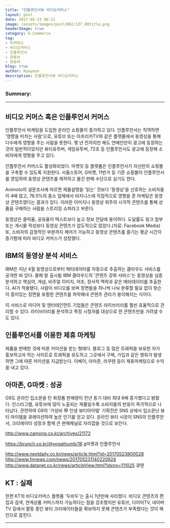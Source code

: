 ```yaml
---
title: "인플루언서와 비디오커머스"
layout: post
date: 2017-05-23 00:12
image: /assets/images/post/002/137_00title.png
headerImage: true
category: E-Commerce
tag:
- 이커머스
- 비디오커머스
- 인플루언서
- 유튜브
- 유튜버
blog: true
author: Hyeyeon
description: 인플루언서와 비디오커머스
---
```


### Summary:



---

## 비디오 커머스 혹은 인플루언서 커머스

인플루언서 마케팅을 도입한 온라인 쇼핑몰이 증가하고 있다. 인플루언서는 직역하면 '영향을 미치는 사람'으로, 유튜브 또는 아프리카TV와 같은 플랫폼에서 동영상을 통해 다수에게 영향을 주는 사람을 뜻한다. 몇 년 전까지만 해도 연예인만이 광고에 등장하는 것이 일반적이었지만 뷰티유투버, 게임유투버, 72초 등 인플루언서도 광고에 등장해 소비자에게 영향을 주고 있다.

인플루언서 커머스도 활성화되었다. 마켓잇 등 플랫폼은 인플루언서가 자신만의 쇼핑몰을 구축할 수 있도록 지원한다. 서울스토어, G마켓, 11번가 등 기존 쇼핑몰이 인플루언서를 영입하여 동영상 콘텐츠를 제작하고 물건 판매 수단으로 삼기도 한다.

Animoto의 설문조사에 따르면 제품설명을 '읽는' 것보다 '동영상'을 선호하는 소비자들이 4배 많고, 76.5%의 중소 업체에서 비지니스에 직접적으로 영향을 준 마케팅은 동영상 콘텐츠였다는 결과가 있다. 이러한 이미지나 동영상 위주의 시각적 콘텐츠를 통해 상품을 구매하는 사람을 스트리밍 쇼퍼라고 부른다.

동영상은 클릭율, 공유율이 텍스트보다 높고 정보 전달에 용이하다. 도달률도 링크 첨부 또는 게시물 작성보다 동영상 콘텐츠가 압도적으로 많았다.(자료: Facebook Media) 또, 소비자의 감정적인 부분까지 제어가 가능하고 동영상 콘텐츠를 즐기는 평균 시간이 증가함에 따라 비디오 커머스가 성장했다.

## IBM의 동영상 분석 서비스

IBM은 지난 4월 동영상으로부터 메타데이터를 자동으로 추출하는 클라우드 서비스를 공개한 바 있다. 올해 말 출시될 IBM 클라우드의 '콘텐츠 강화 서비스'는 동영상을 심층 분석하고 핵심어, 개념, 비주얼 이미지, 어조, 정서적 맥락과 같은 메타데이터를 추출한다. AI가 적용됐다. 사람이 비디오를 보며 장면들을 하나씩 나눠 분류할 필요 없이 왓슨이 흥미있는 장면을 포함한 콘텐츠를 파악해내 콘텐츠 관리가 용이해지는 식이다.

이 서비스로 미디어 및 엔터테인먼트 기업들은 콘텐츠 라이브러리를 훨씬 효율적으로 관리할 수 있다. 라이브러리를 분석하고 특정 시청자를 대상으로 한 콘텐츠만을 가려낼 수도 있다.

## 인플루언서를 이용한 제휴 마케팅

제품을 판매한 것에 따른 커미션을 받는 형태다. 블로그 등 많은 트래픽을 보유한 자가 홍보하고자 하는 사이트로 트래픽을 유도하고 그곳에서 구매, 가입과 같은 행위가 발생하면 그에 따른 커미션을 지급받는다. 이베이, 아마존, 라쿠텐 등이 제휴마케팅으로 수익을 내고 있다.

## 아마존, G마켓 : 성공


G9도 온라인 입소문을 탄 화장품 판매량이 전년 동기 대비 최대 6배 증가했다고 밝혔다. 인스타그램, 유튜브에 많이 노출되는 제품일수록 소비자들의 반응이 즉각적으로 나타났다. 관련하여 G9의 '가성비 甲 인생 뷰티아이템' 기획전은 SNS 상에서 입소문난 뷰티 아이템을 큐레이션하여 높은 인기를 얻고 있다. 온라인 뷰티 시장이 SNS의 인플루언서, 크리에이터 성장과 함께 큰 판매채널로 자리잡을 것으로 보인다.

http://www.zamong.co.kr/archives/21172

https://brunch.co.kr/@yogathumb/18
g마켓과 인플루언서

http://www.nextdaily.co.kr/news/article.html?id=20170523800028
http://www.fnnews.com/news/201705231140220924
http://www.datanet.co.kr/news/articleView.html?idxno=111025
 큐텐

## KT : 실패

한편 KT의 비디오커머스 플랫폼 '두비두'는 출시 1년만에 사라졌다. 비디오 콘텐츠의 편집과 검색, 연계상품 커머스까지 가능하다는 점을 강조했지만 유튜브, 다이아TV, 네이버TV 등에서 활동 중인 뷰티 크리에이터들을 확보하지 못해 콘텐츠가 부족했다는 것이 패인으로 꼽힌다.

---
